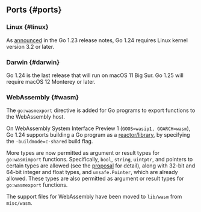 ## Ports {#ports}

### Linux {#linux}

<!-- go.dev/issue/67001 -->
As [announced](go1.23#linux) in the Go 1.23 release notes, Go 1.24 requires Linux
kernel version 3.2 or later.

### Darwin {#darwin}

<!-- go.dev/issue/69839 -->
Go 1.24 is the last release that will run on macOS 11 Big Sur.
Go 1.25 will require macOS 12 Monterey or later.

### WebAssembly {#wasm}

<!-- go.dev/issue/65199, CL 603055 -->
The `go:wasmexport` directive is added for Go programs to export functions to the WebAssembly host.

On WebAssembly System Interface Preview 1 (`GOOS=wasip1, GOARCH=wasm`), Go 1.24 supports
building a Go program as a
[reactor/library](https://github.com/WebAssembly/WASI/blob/63a46f61052a21bfab75a76558485cf097c0dbba/legacy/application-abi.md#current-unstable-abi),
by specifying the `-buildmode=c-shared` build flag.

<!-- go.dev/issue/66984, CL 626615 -->
More types are now permitted as argument or result types for `go:wasmimport` functions.
Specifically, `bool`, `string`, `uintptr`, and pointers to certain types are allowed
(see the [proposal](/issue/66984) for detail),
along with 32-bit and 64-bit integer and float types, and `unsafe.Pointer`, which
are already allowed.
These types are also permitted as argument or result types for `go:wasmexport` functions.

<!-- go.dev/issue/68024 -->
The support files for WebAssembly have been moved to `lib/wasm` from `misc/wasm`.
